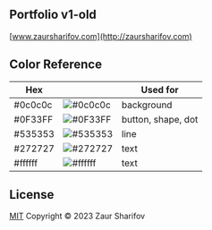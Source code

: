 ## Portfolio v1-old
[www.zaursharifov.com](http://zaursharifov.com)

## Color Reference

| Hex | | Used for |
| --- | - | --- |
| #0c0c0c | ![#0c0c0c](https://via.placeholder.com/10/0c0c0c?text=+)| background |
| #0F33FF | ![#0F33FF](https://via.placeholder.com/10/0F33FF?text=+)| button, shape, dot |
| #535353 | ![#535353](https://via.placeholder.com/10/535353?text=+)| line |
| #272727 | ![#272727](https://via.placeholder.com/10/272727?text=+)| text |
| #ffffff | ![#ffffff](https://via.placeholder.com/10/ffffff?text=+)| text |

## License 
[MIT](https://github.com/zeraphosa/www.zaursharifov.com/blob/main/LICENSE) Copyright ©  2023 Zaur Sharifov
